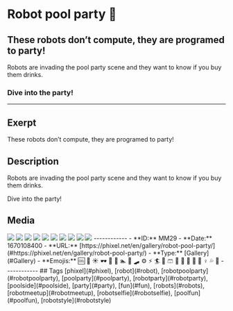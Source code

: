 # Robot pool party 🤖
## These robots don’t compute, they are programed to party!

Robots are invading the pool party scene and they want to know if you buy them drinks.

### Dive into the party!

------------
## Exerpt
These robots don’t compute, they are programed to party!
## Description
Robots are invading the pool party scene and they want to know if you buy them drinks.

Dive into the party!
## Media
<img src="media/robot-pool-party-01.jpg">
<img src="media/robot-pool-party-02.jpg">
<img src="media/robot-pool-party-03.jpg">
<img src="media/robot-pool-party-04.jpg">
<img src="media/robot-pool-party-05.jpg">
<img src="media/robot-pool-party-06.jpg">
<img src="media/robot-pool-party-07.jpg">
<img src="media/robot-pool-party-08.jpg">
<img src="media/robot-pool-party-09.jpg">
<img src="media/robot-pool-party-10.jpg">
------------
- **ID:** MM29
- **Date:** 1670108400
- **URL:** [https://phixel.net/en/gallery/robot-pool-party/](#https://phixel.net/en/gallery/robot-pool-party/)
- **Type:** [Gallery](#Gallery)
- **Emojis:** 🆒 🌊 ☀️ 🕶 🎉 🤖 🏊 🦾 🛹 ⚙️ ⚡️ 🏄 👙 🩳 🍹 🥳 🍨 🎈 🤽 ‍♀ 💦 🏻
------------
## Tags
[phixel](#phixel), [robot](#robot), [robotpoolparty](#robotpoolparty), [poolparty](#poolparty), [robotparty](#robotparty), [poolside](#poolside), [party](#party), [fun](#fun), [robots](#robots), [robotmeetup](#robotmeetup), [robotselfie](#robotselfie), [poolfun](#poolfun), [robotstyle](#robotstyle)